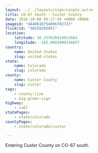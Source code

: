 ```yaml
---
layout: ../../layouts/sign/single.astro
title: CO-67 South - Custer County
date: 2016-10-08 09:17:58 +0000 +0000
imageid: "4440610754896702723"
flickrid: "30258292951"
location:
    latitude: 38.257626819012664
    longitude: -105.0893998146057
country:
    name: United States
    slug: united-states
state:
    name: Colorado
    slug: colorado
county:
    name: Custer County
    slug: custer
tags:
    - county-line
    - big-green-sign
highway:
    - co67
statePages:
    - state/colorado
countyPages:
    - state/colorado/custer

---
```

Entering Custer County on CO-67 south.